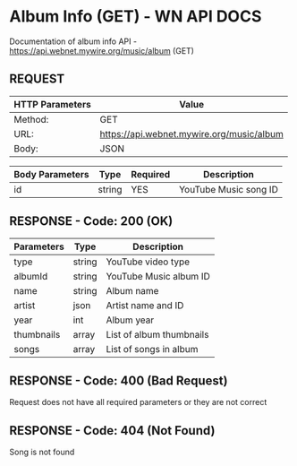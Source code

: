 # Album Info (GET) - WN API DOCS

Documentation of album info  API - https://api.webnet.mywire.org/music/album (GET)

## REQUEST

| **HTTP Parameters** | **Value**                                 |
|---------------------|-------------------------------------------|
| Method:             | GET                                       |
| URL:                | https://api.webnet.mywire.org/music/album |
| Body:               | JSON                                      |

| **Body Parameters** | **Type** | **Required** | **Description**       |
|---------------------|----------|--------------|-----------------------|
| id                  | string   | YES          | YouTube Music song ID |

## RESPONSE - Code: 200 (OK)

| **Parameters** | **Type** | **Description**          |
|----------------|----------|--------------------------|
| type           | string   | YouTube video type       |
| albumId        | string   | YouTube Music album ID   |
| name           | string   | Album name               |
| artist         | json     | Artist name and ID       |
| year           | int      | Album year               |
| thumbnails     | array    | List of album thumbnails |
| songs          | array    | List of songs in album   |

## RESPONSE - Code: 400 (Bad Request)

Request does not have all required parameters or they are not correct

## RESPONSE - Code: 404 (Not Found)

Song is not found